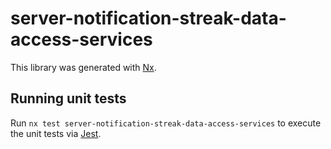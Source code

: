 # server-notification-streak-data-access-services

This library was generated with [Nx](https://nx.dev).

## Running unit tests

Run `nx test server-notification-streak-data-access-services` to execute the unit tests via [Jest](https://jestjs.io).
